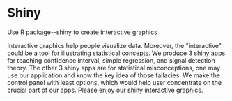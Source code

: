 # Shiny
Use R package--shiny to create interactive graphics

Interactive graphics help people visualize data. Moreover, the "interactive" could be a tool for illustrating statistical concepts. We produce 3 shiny apps for teaching confidence interval, simple regression, and signal detection theory. The other 3 shiny apps are for statistical misconceptions, one may use our application and know the key idea of those fallacies. We make the control panel with least options, which would help user concentrate on the crucial part of our apps. Please enjoy our shiny interactive graphics.
